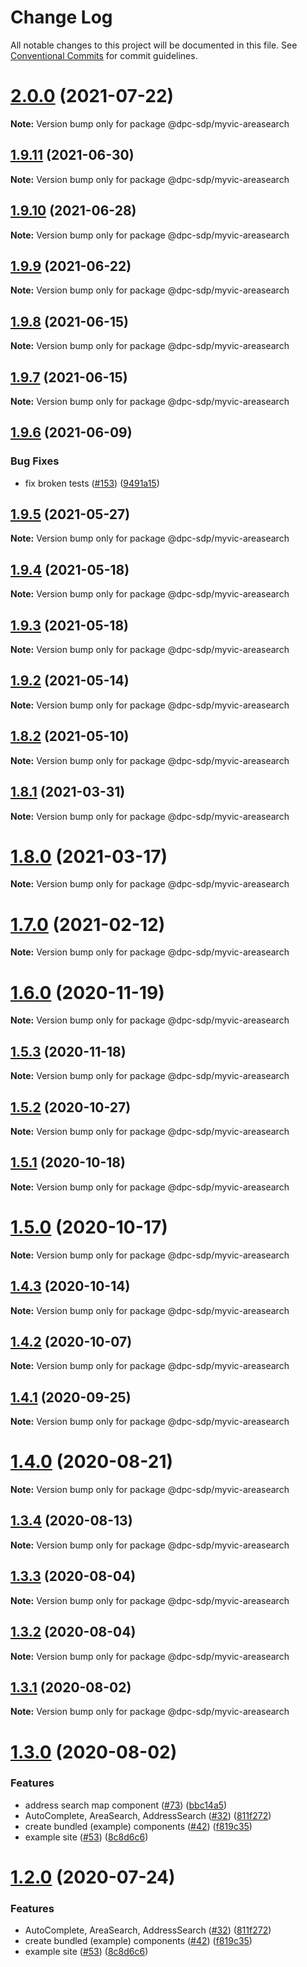 # Change Log

All notable changes to this project will be documented in this file.
See [Conventional Commits](https://conventionalcommits.org) for commit guidelines.

# [2.0.0](https://github.com/dpc-sdp/myvictoria-vic-gov-au/tree/master/packages/AreaSearch/compare/v1.9.11...v2.0.0) (2021-07-22)

**Note:** Version bump only for package @dpc-sdp/myvic-areasearch






## [1.9.11](https://github.com/dpc-sdp/myvictoria-vic-gov-au/tree/master/packages/AreaSearch/compare/v1.9.10...v1.9.11) (2021-06-30)

**Note:** Version bump only for package @dpc-sdp/myvic-areasearch






## [1.9.10](https://github.com/dpc-sdp/myvictoria-vic-gov-au/tree/master/packages/AreaSearch/compare/v1.9.9...v1.9.10) (2021-06-28)

**Note:** Version bump only for package @dpc-sdp/myvic-areasearch






## [1.9.9](https://github.com/dpc-sdp/myvictoria-vic-gov-au/tree/master/packages/AreaSearch/compare/v1.9.8...v1.9.9) (2021-06-22)

**Note:** Version bump only for package @dpc-sdp/myvic-areasearch






## [1.9.8](https://github.com/dpc-sdp/myvictoria-vic-gov-au/tree/master/packages/AreaSearch/compare/v1.9.7...v1.9.8) (2021-06-15)

**Note:** Version bump only for package @dpc-sdp/myvic-areasearch






## [1.9.7](https://github.com/dpc-sdp/myvictoria-vic-gov-au/tree/master/packages/AreaSearch/compare/v1.9.6...v1.9.7) (2021-06-15)

**Note:** Version bump only for package @dpc-sdp/myvic-areasearch






## [1.9.6](https://github.com/dpc-sdp/myvictoria-vic-gov-au/tree/master/packages/AreaSearch/compare/v1.9.5...v1.9.6) (2021-06-09)


### Bug Fixes

* fix broken tests ([#153](https://github.com/dpc-sdp/myvictoria-vic-gov-au/tree/master/packages/AreaSearch/issues/153)) ([9491a15](https://github.com/dpc-sdp/myvictoria-vic-gov-au/tree/master/packages/AreaSearch/commit/9491a1515547884617734855087238e548447e2b))






## [1.9.5](https://github.com/dpc-sdp/myvictoria-vic-gov-au/tree/master/packages/AreaSearch/compare/v1.9.4...v1.9.5) (2021-05-27)

**Note:** Version bump only for package @dpc-sdp/myvic-areasearch





## [1.9.4](https://github.com/dpc-sdp/myvictoria-vic-gov-au/tree/master/packages/AreaSearch/compare/v1.9.3...v1.9.4) (2021-05-18)

**Note:** Version bump only for package @dpc-sdp/myvic-areasearch






## [1.9.3](https://github.com/dpc-sdp/myvictoria-vic-gov-au/tree/master/packages/AreaSearch/compare/v1.9.2...v1.9.3) (2021-05-18)

**Note:** Version bump only for package @dpc-sdp/myvic-areasearch






## [1.9.2](https://github.com/dpc-sdp/myvictoria-vic-gov-au/tree/master/packages/AreaSearch/compare/v1.9.0...v1.9.2) (2021-05-14)

**Note:** Version bump only for package @dpc-sdp/myvic-areasearch






## [1.8.2](https://github.com/dpc-sdp/myvictoria-vic-gov-au/tree/master/packages/AreaSearch/compare/v1.8.1...v1.8.2) (2021-05-10)

**Note:** Version bump only for package @dpc-sdp/myvic-areasearch






## [1.8.1](https://github.com/dpc-sdp/myvictoria-vic-gov-au/tree/master/packages/AreaSearch/compare/v1.8.0...v1.8.1) (2021-03-31)

**Note:** Version bump only for package @dpc-sdp/myvic-areasearch





# [1.8.0](https://github.com/dpc-sdp/myvictoria-vic-gov-au/tree/master/packages/AreaSearch/compare/v1.7.0...v1.8.0) (2021-03-17)

**Note:** Version bump only for package @dpc-sdp/myvic-areasearch






# [1.7.0](https://github.com/dpc-sdp/myvictoria-vic-gov-au/tree/master/packages/AreaSearch/compare/v1.6.1...v1.7.0) (2021-02-12)

**Note:** Version bump only for package @dpc-sdp/myvic-areasearch





# [1.6.0](https://github.com/dpc-sdp/myvictoria-vic-gov-au/tree/master/packages/AreaSearch/compare/v1.5.3...v1.6.0) (2020-11-19)

**Note:** Version bump only for package @dpc-sdp/myvic-areasearch





## [1.5.3](https://github.com/dpc-sdp/myvictoria-vic-gov-au/tree/master/packages/AreaSearch/compare/v1.5.1...v1.5.3) (2020-11-18)

**Note:** Version bump only for package @dpc-sdp/myvic-areasearch





## [1.5.2](https://github.com/dpc-sdp/myvictoria-vic-gov-au/tree/master/packages/AreaSearch/compare/v1.5.1...v1.5.2) (2020-10-27)

**Note:** Version bump only for package @dpc-sdp/myvic-areasearch





## [1.5.1](https://github.com/dpc-sdp/myvictoria-vic-gov-au/tree/master/packages/AreaSearch/compare/v1.5.0...v1.5.1) (2020-10-18)

**Note:** Version bump only for package @dpc-sdp/myvic-areasearch





# [1.5.0](https://github.com/dpc-sdp/myvictoria-vic-gov-au/tree/master/packages/AreaSearch/compare/v1.4.2...v1.5.0) (2020-10-17)

**Note:** Version bump only for package @dpc-sdp/myvic-areasearch





## [1.4.3](https://github.com/dpc-sdp/myvictoria-vic-gov-au/tree/master/packages/AreaSearch/compare/v1.4.2...v1.4.3) (2020-10-14)

**Note:** Version bump only for package @dpc-sdp/myvic-areasearch





## [1.4.2](https://github.com/dpc-sdp/myvictoria-vic-gov-au/tree/master/packages/AreaSearch/compare/v1.4.0...v1.4.2) (2020-10-07)

**Note:** Version bump only for package @dpc-sdp/myvic-areasearch





## [1.4.1](https://github.com/dpc-sdp/myvictoria-vic-gov-au/tree/master/packages/AreaSearch/compare/v1.4.0...v1.4.1) (2020-09-25)

**Note:** Version bump only for package @dpc-sdp/myvic-areasearch






# [1.4.0](https://github.com/dpc-sdp/myvictoria-vic-gov-au/tree/master/packages/AreaSearch/compare/v1.3.4...v1.4.0) (2020-08-21)

**Note:** Version bump only for package @dpc-sdp/myvic-areasearch






## [1.3.4](https://github.com/dpc-sdp/myvictoria-vic-gov-au/tree/master/packages/AreaSearch/compare/v1.3.3...v1.3.4) (2020-08-13)

**Note:** Version bump only for package @dpc-sdp/myvic-areasearch






## [1.3.3](https://github.com/dpc-sdp/myvictoria-vic-gov-au/tree/master/packages/AreaSearch/compare/v1.3.2...v1.3.3) (2020-08-04)

**Note:** Version bump only for package @dpc-sdp/myvic-areasearch





## [1.3.2](https://github.com/dpc-sdp/myvictoria-vic-gov-au/tree/master/packages/AreaSearch/compare/v1.3.1...v1.3.2) (2020-08-04)

**Note:** Version bump only for package @dpc-sdp/myvic-areasearch





## [1.3.1](https://github.com/dpc-sdp/myvictoria-vic-gov-au/tree/master/packages/AreaSearch/compare/v1.3.0...v1.3.1) (2020-08-02)

**Note:** Version bump only for package @dpc-sdp/myvic-areasearch





# [1.3.0](https://github.com/dpc-sdp/myvictoria-vic-gov-au/tree/master/packages/AreaSearch/compare/v1.1.3...v1.3.0) (2020-08-02)


### Features

* address search map component ([#73](https://github.com/dpc-sdp/myvictoria-vic-gov-au/tree/master/packages/AreaSearch/issues/73)) ([bbc14a5](https://github.com/dpc-sdp/myvictoria-vic-gov-au/tree/master/packages/AreaSearch/commit/bbc14a5b569cf8e7b2b4c1c606ba3125529189fb))
* AutoComplete, AreaSearch, AddressSearch ([#32](https://github.com/dpc-sdp/myvictoria-vic-gov-au/tree/master/packages/AreaSearch/issues/32)) ([811f272](https://github.com/dpc-sdp/myvictoria-vic-gov-au/tree/master/packages/AreaSearch/commit/811f272cdd271188b12a575a5ceca3fd96953116))
* create bundled (example) components ([#42](https://github.com/dpc-sdp/myvictoria-vic-gov-au/tree/master/packages/AreaSearch/issues/42)) ([f819c35](https://github.com/dpc-sdp/myvictoria-vic-gov-au/tree/master/packages/AreaSearch/commit/f819c356b2c53f0a75d04542f22d73dae4516569))
* example site ([#53](https://github.com/dpc-sdp/myvictoria-vic-gov-au/tree/master/packages/AreaSearch/issues/53)) ([8c8d6c6](https://github.com/dpc-sdp/myvictoria-vic-gov-au/tree/master/packages/AreaSearch/commit/8c8d6c6e56b8772cdacc303d689358fe74ee791d))





# [1.2.0](https://github.com/dpc-sdp/myvictoria-vic-gov-au/tree/master/packages/AreaSearch/compare/v1.1.3...v1.2.0) (2020-07-24)


### Features

* AutoComplete, AreaSearch, AddressSearch ([#32](https://github.com/dpc-sdp/myvictoria-vic-gov-au/tree/master/packages/AreaSearch/issues/32)) ([811f272](https://github.com/dpc-sdp/myvictoria-vic-gov-au/tree/master/packages/AreaSearch/commit/811f272cdd271188b12a575a5ceca3fd96953116))
* create bundled (example) components ([#42](https://github.com/dpc-sdp/myvictoria-vic-gov-au/tree/master/packages/AreaSearch/issues/42)) ([f819c35](https://github.com/dpc-sdp/myvictoria-vic-gov-au/tree/master/packages/AreaSearch/commit/f819c356b2c53f0a75d04542f22d73dae4516569))
* example site ([#53](https://github.com/dpc-sdp/myvictoria-vic-gov-au/tree/master/packages/AreaSearch/issues/53)) ([8c8d6c6](https://github.com/dpc-sdp/myvictoria-vic-gov-au/tree/master/packages/AreaSearch/commit/8c8d6c6e56b8772cdacc303d689358fe74ee791d))
